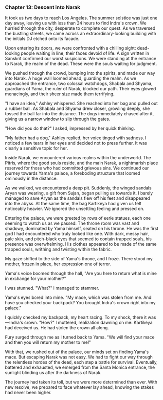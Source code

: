### Chapter 13: Descent into Narak

It took us two days to reach Los Angeles. The summer solstice was just one day away, leaving us with less than 24 hours to find Indra's crown. We hurried through the city, desperate to complete our quest. As we traversed the bustling streets, we came across an extraordinary-looking building with the initials DJ etched onto its facade.

Upon entering its doors, we were confronted with a chilling sight: dead-looking people waiting in line, their faces devoid of life. A sign written in Sanskrit confirmed our worst suspicions. We were standing at the entrance to Narak, the realm of the dead. These were the souls waiting for judgment. 

We pushed through the crowd, bumping into the spirits, and made our way into Narak. A huge wall loomed ahead, guarding the realm. As we approached the entrance, two colossal watchdogs, Shabala and Shyama, guardians of Yama, the ruler of Narak, blocked our path. Their eyes glowed menacingly, and their sheer size made them terrifying.

"I have an idea," Ashley whispered. She reached into her bag and pulled out a rubber ball. As Shabala and Shyama drew closer, growling deeply, she tossed the ball far into the distance. The dogs immediately chased after it, giving us a narrow window to slip through the gates. 

"How did you do that?" I asked, impressed by her quick thinking.

"My father had a dog," Ashley replied, her voice tinged with sadness. I noticed a few tears in her eyes and decided not to press further. It was clearly a sensitive topic for her.

Inside Narak, we encountered various realms within the underworld. The Pitris, where the good souls reside, and the main Narak, a nightmarish place reserved for those who had committed grievous sins. We continued our journey towards Yama's palace, a foreboding structure that loomed ominously in the distance.

As we walked, we encountered a deep pit. Suddenly, the winged sandals Aryan was wearing, a gift from Sujan, began pulling us towards it. I barely managed to save Aryan as the sandals flew off his feet and disappeared into the abyss. At the same time, the bag Kartikeya had given us felt noticeably heavier. We ignored the unsettling feeling and pressed on.

Entering the palace, we were greeted by rows of eerie statues, each one seeming to watch us as we passed. The throne room was vast and shadowy, dominated by Yama himself, seated on his throne. He was the first god I had encountered who truly looked like one. With dark, messy hair, pale skin, and pitch-black eyes that seemed to contain trapped souls, his presence was overwhelming. His clothes appeared to be made of the same trapped souls, writhing and twisting within the fabric.

My gaze shifted to the side of Yama's throne, and I froze. There stood my mother, frozen in place, her expression one of terror. 

Yama's voice boomed through the hall, "Are you here to return what is mine in exchange for your mother?"

I was stunned. "What?" I managed to stammer.

Yama's eyes bored into mine. "My mace, which was stolen from me. And have you checked your backpack? You brought Indra's crown right into my palace."

I quickly checked my backpack, my heart racing. To my shock, there it was—Indra's crown. "How?" I muttered, realization dawning on me. Kartikeya had deceived us. He had stolen the crown all along.

Fury surged through me as I turned back to Yama. "We will find your mace and then you will return my mother to me!"

With that, we rushed out of the palace, our minds set on finding Yama's mace. But escaping Narak was not easy. We had to fight our way through the relentless hordes of the dead, each step a battle for survival. Eventually, battered and exhausted, we emerged from the Santa Monica entrance, the sunlight blinding us after the darkness of Narak.

The journey had taken its toll, but we were more determined than ever. With new resolve, we prepared to face whatever lay ahead, knowing the stakes had never been higher.
